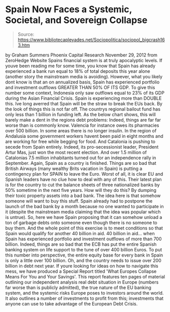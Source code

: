 # Spain Now Faces a Systemic, Societal, and Sovereign Collapse

> Source: https://www.bibliotecapleyades.net/Sociopolitica/sociopol_bigcrash163.htm

by Graham Summers
Phoenix Capital Research
November 29, 2012
from
ZeroHedge Website
Spains financial system is at truly apocalyptic
levels.
If youve been reading me for some time, you know that Spain has already
experienced a bank run equal to 18% of total deposits this year alone
(another story
the mainstream media is avoiding).
However, what you likely dont know is that an
on annualized basis, Spain has experienced portfolio and investment outflows
GREATER THAN 50% OF ITS GDP.
To give this number some context, Indonesia only saw outflows equal to 23%
of its GDP during the Asian Financial Crisis. Spain is experiencing more
than DOUBLE this.
Ive long averred that Spain will be the straw to break the EUs back. By
the look of things this is not far off. The countrys regional bailout fund
has only less than 1 billion in funding left.
As the below chart shows, this will barely make
a dent in the regions debt problems:
Indeed, things are far far worse than is commonly know.
Valencia for instance owes its pharmacies over
500 billion. In some areas there is no longer insulin. In the region of
Andalusia some government workers havent been paid in eight months and are
working for free while begging for food.
And Catalonia is pushing to secede from Spain entirely. Indeed, its
pro-secessionist leader, President Artur Mas, just won the most
recent election. And over 1.5 million of Catalonias 7.5 million inhabitants
turned out for an independence rally in September.
Again, Spain as a country is finished. Things are so bad that British
Airways (many wealthy Brits vacation in Spain) is putting a contingency plan
for SPAIN to leave the Euro.
Worst of all, it is clear EU and Spanish leaders have no clue how to deal
with any of this. Their latest plan is for the country to cut the balance
sheets of three nationalized banks by 50% sometime in the next five years.
How will they do this? By dumping their toxic
property assets into a bad bank.
The idea here is that somehow someone will want to buy this stuff. Spain
already had to postpone the launch of the bad bank by a month because no one
wanted to participate in it (despite the mainstream media claiming that the
idea was popular which is untrue).
So, here we have Spain proposing that it can somehow unload a ton of garbage
debts onto someone even though there is no someone to buy them. And the
whole point of this exercise is to meet conditions so that Spain would
qualify for another 40 billion in aid.
40 billion in aid... when Spain has experienced portfolio and investment
outflows of more than 700 billion.
Indeed, things are so bad that the ECB has put the entire Spanish banking
system on life support to the tune of over 400 billion Euros. To put this
number into perspective, the entire equity base for every bank in Spain is
only a little over 100 billion.
Oh, and the country needs to issue over 200 billion in debt next year.
If youre looking for ideas on how to navigate this mess, we have produced a
Special Report titled
'What Europes Collapse Means For You and Your Savings'.
This report features ten pages of material outlining our independent
analysis real debt situation in Europe (numbers far worse than is publicly
admitted), the true nature of the EU banking system, and the systemic risks
Europe poses to investors around the world.
It also outlines a number of investments to profit from this; investments
that anyone can use to take advantage of the European Debt Crisis.
